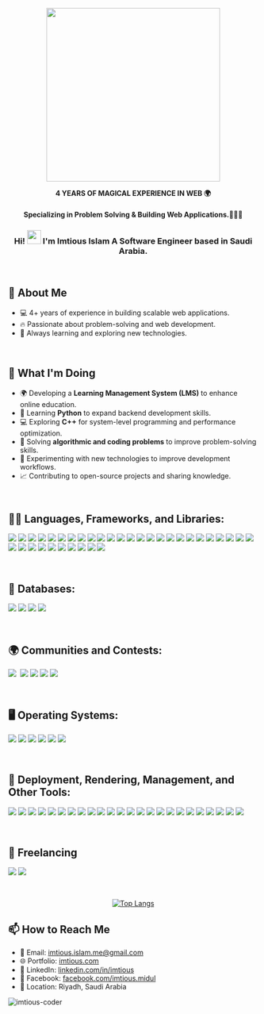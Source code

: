 <p align="center"><img src="https://i.ibb.co/S605nJJ/image.jpg" width="350">
</p>

<p align="center"><strong>4 YEARS OF MAGICAL EXPERIENCE IN WEB 🌍</strong></p>
<h4 align="center"><strong>Specializing in Problem Solving & Building Web Applications.🧑🏻‍💻</strong></h3>
<h3 align="center">Hi! <img src="https://media.giphy.com/media/hvRJCLFzcasrR4ia7z/giphy.gif" width="28"> I'm Imtious Islam A Software Engineer based in Saudi Arabia. </h2>

</br>

## 📌 About Me  

- 💻 4+ years of experience in building scalable web applications.  
- 🔥 Passionate about problem-solving and web development.  
- 🚀 Always learning and exploring new technologies.

</br>

## 🚀 What I'm Doing  

- 🌍 Developing a **Learning Management System (LMS)** to enhance online education.  
- 🐍 Learning **Python** to expand backend development skills.  
- 💻 Exploring **C++** for system-level programming and performance optimization.  
- 🔎 Solving **algorithmic and coding problems** to improve problem-solving skills.  
- 🔧 Experimenting with new technologies to improve development workflows.  
- 📈 Contributing to open-source projects and sharing knowledge.  

</br>

## 👨‍💻 Languages, Frameworks, and Libraries:
<p align="start">
<img src="https://img.shields.io/badge/javascript-%23323330.svg?style=for-the-badge&logo=javascript&logoColor=%23F7DF1E">
<img src="https://img.shields.io/badge/typescript-%23007ACC.svg?style=for-the-badge&logo=typescript&logoColor=white">
<img src="https://img.shields.io/badge/c++-%2300599C.svg?style=for-the-badge&logo=c%2B%2B&logoColor=white">
<img src="https://img.shields.io/badge/css3-%231572B6.svg?style=for-the-badge&logo=css3&logoColor=white">
<img src="https://img.shields.io/badge/go-%2300ADD8.svg?style=for-the-badge&logo=go&logoColor=white">
<img src="https://img.shields.io/badge/html5-%23E34F26.svg?style=for-the-badge&logo=html5&logoColor=white">
<img src="https://img.shields.io/badge/python-3670A0?style=for-the-badge&logo=python&logoColor=ffdd54">
<img src="https://img.shields.io/badge/ruby-%23CC342D.svg?style=for-the-badge&logo=ruby&logoColor=white">
<img src="https://img.shields.io/badge/-GraphQL-E10098?style=for-the-badge&logo=graphql&logoColor=white">
<img src="https://img.shields.io/badge/TensorFlow-%23FF6F00.svg?style=for-the-badge&logo=TensorFlow&logoColor=white">
  
<img src="https://img.shields.io/badge/node.js-6DA55F?style=for-the-badge&logo=node.js&logoColor=white">
<img src="https://img.shields.io/badge/react-%2320232a.svg?style=for-the-badge&logo=react&logoColor=%2361DAFB">
<img src="https://img.shields.io/badge/-React%20Query-FF4154?style=for-the-badge&logo=react%20query&logoColor=white">
<img src="https://img.shields.io/badge/React_Router-CA4245?style=for-the-badge&logo=react-router&logoColor=white">
<img src="https://img.shields.io/badge/React%20Hook%20Form-%23EC5990.svg?style=for-the-badge&logo=reacthookform&logoColor=white">
<img src="https://img.shields.io/badge/redux-%23593d88.svg?style=for-the-badge&logo=redux&logoColor=white">
<img src="https://img.shields.io/badge/tailwindcss-%2338B2AC.svg?style=for-the-badge&logo=tailwind-css&logoColor=white">
<img src="https://img.shields.io/badge/bootstrap-%238511FA.svg?style=for-the-badge&logo=bootstrap&logoColor=white">
<img src="https://img.shields.io/badge/MUI-%230081CB.svg?style=for-the-badge&logo=mui&logoColor=white">
<img src="https://img.shields.io/badge/-AntDesign-%230170FE?style=for-the-badge&logo=ant-design&logoColor=white">
<img src="https://img.shields.io/badge/JWT-black?style=for-the-badge&logo=JSON%20web%20tokens">
<img src="https://img.shields.io/badge/zod-%233068b7.svg?style=for-the-badge&logo=zod&logoColor=white">
<img src="https://img.shields.io/badge/vite-%23646CFF.svg?style=for-the-badge&logo=vite&logoColor=white">
<img src="https://img.shields.io/badge/chakra-%234ED1C5.svg?style=for-the-badge&logo=chakraui&logoColor=white">
<img src="https://img.shields.io/badge/chart.js-F5788D.svg?style=for-the-badge&logo=chart.js&logoColor=white">
<img src="https://img.shields.io/badge/Context--Api-000000?style=for-the-badge&logo=react">
<img src="https://img.shields.io/badge/express.js-%23404d59.svg?style=for-the-badge&logo=express&logoColor=%2361DAFB">
<img src="https://img.shields.io/badge/nestjs-%23E0234E.svg?style=for-the-badge&logo=nestjs&logoColor=white">
<img src="https://img.shields.io/badge/SASS-hotpink.svg?style=for-the-badge&logo=SASS&logoColor=white">
<img src="https://img.shields.io/badge/angular.js-%23E23237.svg?style=for-the-badge&logo=angularjs&logoColor=white">
<img src="https://img.shields.io/badge/Socket.io-black?style=for-the-badge&logo=socket.io&badgeColor=010101">
<img src="https://img.shields.io/badge/threejs-black?style=for-the-badge&logo=three.js&logoColor=white">
<img src="https://img.shields.io/badge/vuejs-%2335495e.svg?style=for-the-badge&logo=vuedotjs&logoColor=%234FC08D">
<img src="https://img.shields.io/badge/WebGL-990000?logo=webgl&logoColor=white&style=for-the-badge">
<img src="https://img.shields.io/badge/web3.js-F16822?style=for-the-badge&logo=web3.js&logoColor=white">
</p>
<br />

## 📀 Databases:
<p align="start">
<img src="https://img.shields.io/badge/MongoDB-%234ea94b.svg?style=for-the-badge&logo=mongodb&logoColor=white">
<img src="https://img.shields.io/badge/firebase-a08021?style=for-the-badge&logo=firebase&logoColor=ffcd34">
<img src="https://img.shields.io/badge/mysql-4479A1.svg?style=for-the-badge&logo=mysql&logoColor=white">
<img src="https://img.shields.io/badge/redis-%23DD0031.svg?style=for-the-badge&logo=redis&logoColor=white">
</p>
<br />

## 🌍 Communities and Contests:
<p align="start">
<img src="https://img.shields.io/badge/-Hackerrank-2EC866?style=for-the-badge&logo=HackerRank&logoColor=white">
<img srchttps://img.shields.io/badge/Codeforces-445f9d?style=for-the-badge&logo=Codeforces&logoColor=white">
<img src="https://img.shields.io/badge/LeetCode-000000?style=for-the-badge&logo=LeetCode&logoColor=#d16c06">
<img src="https://img.shields.io/badge/figma-%23F24E1E.svg?style=for-the-badge&logo=figma&logoColor=white">
<img src="https://img.shields.io/badge/-Stackoverflow-FE7A16?style=for-the-badge&logo=stack-overflow&logoColor=white">
<img src="https://img.shields.io/badge/CodeChef-%23964B00.svg?style=for-the-badge&logo=CodeChef&logoColor=white">
</p>
<br />

## 🖥️ Operating Systems:
<p align="start">
<img src="https://img.shields.io/badge/Kali-268BEE?style=for-the-badge&logo=kalilinux&logoColor=white">
<img src="https://img.shields.io/badge/Linux-FCC624?style=for-the-badge&logo=linux&logoColor=black">
<img src="https://img.shields.io/badge/mac%20os-000000?style=for-the-badge&logo=macos&logoColor=F0F0F0">
<img src="https://img.shields.io/badge/Ubuntu-E95420?style=for-the-badge&logo=ubuntu&logoColor=white">
<img src="https://img.shields.io/badge/Windows-0078D6?style=for-the-badge&logo=windows&logoColor=white">
<img src="https://img.shields.io/badge/Windows%2011-%230079d5.svg?style=for-the-badge&logo=Windows%2011&logoColor=white">
</p>
<br />

## 🚀 Deployment, Rendering, Management, and Other Tools:
<p align="start">
<img src="https://img.shields.io/badge/jira-%230A0FFF.svg?style=for-the-badge&logo=jira&logoColor=white">
<img src="https://img.shields.io/badge/kubernetes-%23326ce5.svg?style=for-the-badge&logo=kubernetes&logoColor=white">
<img src="https://img.shields.io/badge/Postman-FF6C37?style=for-the-badge&logo=postman&logoColor=white">
<img src="https://img.shields.io/badge/Trello-%23026AA7.svg?style=for-the-badge&logo=Trello&logoColor=white">
<img src="https://img.shields.io/badge/Slack-4A154B?style=for-the-badge&logo=slack&logoColor=white">
<img src="https://img.shields.io/badge/-jest-%23C21325?style=for-the-badge&logo=jest&logoColor=white">
<img src="https://img.shields.io/badge/-mocha-%238D6748?style=for-the-badge&logo=mocha&logoColor=white">
<img src="https://img.shields.io/badge/-Vitest-252529?style=for-the-badge&logo=vitest&logoColor=FCC72B">
<img src="https://img.shields.io/badge/git-%23F05033.svg?style=for-the-badge&logo=git&logoColor=white">
<img src="https://img.shields.io/badge/bitbucket-%230047B3.svg?style=for-the-badge&logo=bitbucket&logoColor=white">
<img src="https://img.shields.io/badge/github-%23121011.svg?style=for-the-badge&logo=github&logoColor=white">
<img src="https://img.shields.io/badge/gitlab-%23181717.svg?style=for-the-badge&logo=gitlab&logoColor=white">
<img src="https://img.shields.io/badge/NPM-%23CB3837.svg?style=for-the-badge&logo=npm&logoColor=white">
<img src="https://img.shields.io/badge/NODEMON-%23323330.svg?style=for-the-badge&logo=nodemon&logoColor=%BBDEAD">
<img src="https://img.shields.io/badge/asana-F06A6A.svg?style=for-the-badge&logo=asana&logoColor=white">
<img src="https://img.shields.io/badge/AWS-%23FF9900.svg?style=for-the-badge&logo=amazon-aws&logoColor=white">
<img src="https://img.shields.io/badge/azure-%230072C6.svg?style=for-the-badge&logo=microsoftazure&logoColor=white">
<img src="https://img.shields.io/badge/clickup-7B68EE.svg?style=for-the-badge&logo=clickup&logoColor=white">
<img src="https://img.shields.io/badge/firebase-%23039BE5.svg?style=for-the-badge&logo=firebase">
<img src="https://img.shields.io/badge/heroku-%23430098.svg?style=for-the-badge&logo=heroku&logoColor=white">
<img src="https://img.shields.io/badge/netlify-%23000000.svg?style=for-the-badge&logo=netlify&logoColor=#00C7B7">
<img src="https://img.shields.io/badge/Render-%46E3B7.svg?style=for-the-badge&logo=render&logoColor=white">
<img src="https://img.shields.io/badge/vercel-%23000000.svg?style=for-the-badge&logo=vercel&logoColor=white">
<img src="https://img.shields.io/badge/Visual%20Studio%20Code-0078d7.svg?style=for-the-badge&logo=visual-studio-code&logoColor=white">
</p>
<br />

## 💼 Freelancing
<p align="start">
<img src="https://img.shields.io/badge/Freelancer-29B2FE?style=for-the-badge&logo=Freelancer&logoColor=white">
<img src="https://img.shields.io/badge/UpWork-6FDA44?style=for-the-badge&logo=Upwork&logoColor=white">
<br />
</p>
</hr>
</br>

<!--
<div align="center">
  
![GitHub stats of Imtious](https://github-readme-stats.vercel.app/api?username=Imtious-coder&show_icons=true&theme=radical)

</div>
-->

<div align="center">
  
[![Top Langs](https://github-readme-stats.vercel.app/api/top-langs/?username=Imtious-coder&layout=pie)](https://github.com/Imtious-coder/github-readme-stats)

</div>



## 📫 How to Reach Me  

- 📧 Email: [imtious.islam.me@gmail.com](mailto:imtious.islam.me@gmail.com)  
- 🌐 Portfolio: [imtious.com](https://imtious-portfolio.netlify.app/)  
- 🔗 LinkedIn: [linkedin.com/in/imtious](https://www.linkedin.com/in/imtious/)  
- 📘 Facebook: [facebook.com/imtious.midul](https://www.facebook.com/imtious.midul/)  
- 📍 Location: Riyadh, Saudi Arabia  



<p align="left"> <img src="https://komarev.com/ghpvc/?username=imtious-coder&label=Profile%20views&color=0e75b6&style=flat" alt="imtious-coder" /> </p>

</br>

